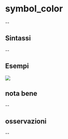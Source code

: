 # symbol_color

--

## Sintassi

--

## Esempi

![](/img/variabili/symbol_color/symbol_color1.png)

## nota bene

--

## osservazioni

--